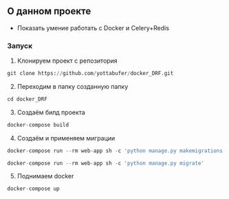 ## О данном проекте 
* Показать умение работать с Docker и Celery+Redis


### Запуск
1. Клонируем проект с репозитория
```python
git clone https://github.com/yottabufer/docker_DRF.git
```
2. Переходим в папку созданную папку
```python
cd docker_DRF
```
3. Создаём билд проекта
```python
docker-compose build
```
4. Создаём и применяем миграции 
```python
docker-compose run --rm web-app sh -c 'python manage.py makemigrations'
```
```python
docker-compose run --rm web-app sh -c 'python manage.py migrate'
```
5. Поднимаем docker
```python
docker-compose up
```
